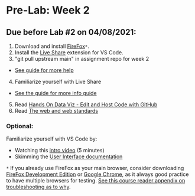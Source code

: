 # Pre-Lab: Week 2
## Due before Lab #2 on 04/08/2021:

1. Download and install [FireFox](https://www.mozilla.org/en-US/firefox/new/)`*`.
2. Install the [Live Share](https://marketplace.visualstudio.com/items?itemName=MS-vsliveshare.vsliveshare) extension for VS Code.
3. "git pull upstream main" in assignment repo for week 2
  - [See guide for more help](../../Guides/git_fetch_remote_upstream.md)
4. Familiarize yourself with Live Share
  - [See the guide for more info guide](../../Guides/live_share.md)
5. Read [Hands On Data Viz - Edit and Host Code with GitHub](https://handsondataviz.org/github.html)
6. Read [The web and web standards](https://developer.mozilla.org/en-US/docs/Learn/Getting_started_with_the_web/The_web_and_web_standards)

### Optional: 
Familiarize yourself with VS Code by:
- Watching this [intro video](https://www.youtube.com/watch?v=S320N3sxinE) (5 minutes)
- Skimming the [User Interface documentation](https://code.visualstudio.com/docs/getstarted/userinterface)


`*` If you already use FireFox as your main browser, consider downloading [FireFox Development Edition](https://www.mozilla.org/en-US/firefox/developer/) or [Google Chrome](https://www.google.com/chrome/index.html), as it always good practice to have multiple browsers for testing. [See this course reader appendix on troubleshooting as to why](https://handsondataviz.org/fix-browser.html).
